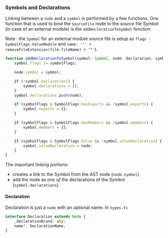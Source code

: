 ### Symbols and Declarations
Linking between a `node` and a `symbol` is performed by a few functions. One function that is used to bind the `SourceFile` node to the source file Symbol (in case of an external module) is the `addDeclarationToSymbol` function 

Note : the `Symbol` for an external module source file is setup as `flags : SymbolFlags.ValueModule` and `name: '"' + removeFileExtension(file.fileName) + '"'`). 

```ts
function addDeclarationToSymbol(symbol: Symbol, node: Declaration, symbolFlags: SymbolFlags) {
    symbol.flags |= symbolFlags;

    node.symbol = symbol;

    if (!symbol.declarations) {
        symbol.declarations = [];
    }
    symbol.declarations.push(node);

    if (symbolFlags & SymbolFlags.HasExports && !symbol.exports) {
        symbol.exports = {};
    }

    if (symbolFlags & SymbolFlags.HasMembers && !symbol.members) {
        symbol.members = {};
    }

    if (symbolFlags & SymbolFlags.Value && !symbol.valueDeclaration) {
        symbol.valueDeclaration = node;
    }
}
```

The important linking portions: 
* creates a link to the Symbol from the AST node (`node.symbol`). 
* add the node as *one of* the declarations of the Symbol (`symbol.declarations`).

#### Declaration
Declaration is just a `node` with an optional name. In `types.ts`

```ts
interface Declaration extends Node {
    _declarationBrand: any;
    name?: DeclarationName;
}
```
